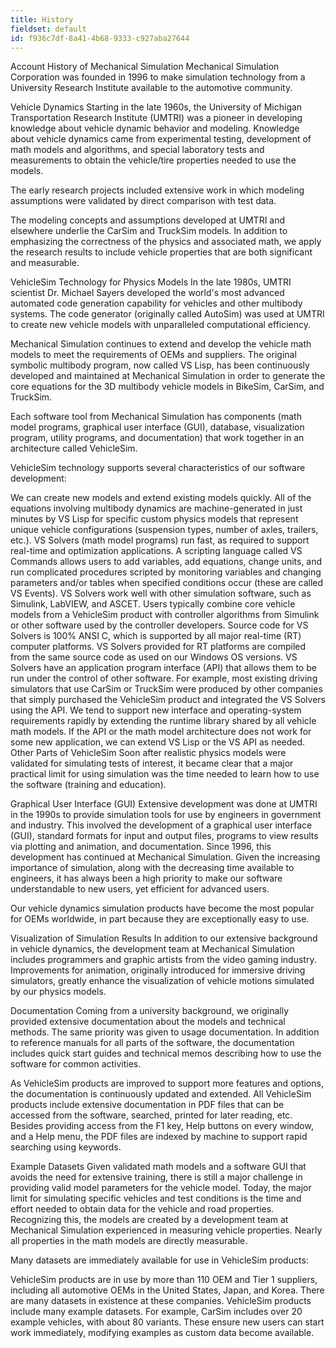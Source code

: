 ```yaml
---
title: History
fieldset: default
id: f936c7df-8a41-4b68-9333-c927aba27644
---
```

Account
History of Mechanical Simulation
Mechanical Simulation Corporation was founded in 1996 to make simulation technology from a University Research Institute available to the automotive community.

Vehicle Dynamics
Starting in the late 1960s, the University of Michigan Transportation Research Institute (UMTRI) was a pioneer in developing knowledge about vehicle dynamic behavior and modeling. Knowledge about vehicle dynamics came from experimental testing, development of math models and algorithms, and special laboratory tests and measurements to obtain the vehicle/tire properties needed to use the models.

The early research projects included extensive work in which modeling assumptions were validated by direct comparison with test data.

The modeling concepts and assumptions developed at UMTRI and elsewhere underlie the CarSim and TruckSim models. In addition to emphasizing the correctness of the physics and associated math, we apply the research results to include vehicle properties that are both significant and measurable.

VehicleSim Technology for Physics Models
In the late 1980s, UMTRI scientist Dr. Michael Sayers developed the world's most advanced automated code generation capability for vehicles and other multibody systems. The code generator (originally called AutoSim) was used at UMTRI to create new vehicle models with unparalleled computational efficiency.

Mechanical Simulation continues to extend and develop the vehicle math models to meet the requirements of OEMs and suppliers. The original symbolic multibody program, now called VS Lisp, has been continuously developed and maintained at Mechanical Simulation in order to generate the core equations for the 3D multibody vehicle models in BikeSim, CarSim, and TruckSim.

Each software tool from Mechanical Simulation has components (math model programs, graphical user interface (GUI), database, visualization program, utility programs, and documentation) that work together in an architecture called VehicleSim.

VehicleSim technology supports several characteristics of our software development:

We can create new models and extend existing models quickly. All of the equations involving multibody dynamics are machine-generated in just minutes by VS Lisp for specific custom physics models that represent unique vehicle configurations (suspension types, number of axles, trailers, etc.).
VS Solvers (math model programs) run fast, as required to support real-time and optimization applications.
A scripting language called VS Commands allows users to add variables, add equations, change units, and run complicated procedures scripted by monitoring variables and changing parameters and/or tables when specified conditions occur (these are called VS Events).
VS Solvers work well with other simulation software, such as Simulink, LabVIEW, and ASCET. Users typically combine core vehicle models from a VehicleSim product with controller algorithms from Simulink or other software used by the controller developers.
Source code for VS Solvers is 100% ANSI C, which is supported by all major real-time (RT) computer platforms. VS Solvers provided for RT platforms are compiled from the same source code as used on our Windows OS versions.
VS Solvers have an application program interface (API) that allows them to be run under the control of other software. For example, most existing driving simulators that use CarSim or TruckSim were produced by other companies that simply purchased the VehicleSim product and integrated the VS Solvers using the API.
We tend to support new interface and operating-system requirements rapidly by extending the runtime library shared by all vehicle math models.
If the API or the math model architecture does not work for some new application, we can extend VS Lisp or the VS API as needed.
Other Parts of VehicleSim
Soon after realistic physics models were validated for simulating tests of interest, it became clear that a major practical limit for using simulation was the time needed to learn how to use the software (training and education).

Graphical User Interface (GUI)
Extensive development was done at UMTRI in the 1990s to provide simulation tools for use by engineers in government and industry. This involved the development of a graphical user interface (GUI), standard formats for input and output files, programs to view results via plotting and animation, and documentation. Since 1996, this development has continued at Mechanical Simulation. Given the increasing importance of simulation, along with the decreasing time available to engineers, it has always been a high priority to make our software understandable to new users, yet efficient for advanced users.

Our vehicle dynamics simulation products have become the most popular for OEMs worldwide, in part because they are exceptionally easy to use.

Visualization of Simulation Results
In addition to our extensive background in vehicle dynamics, the development team at Mechanical Simulation includes programmers and graphic artists from the video gaming industry. Improvements for animation, originally introduced for immersive driving simulators, greatly enhance the visualization of vehicle motions simulated by our physics models.

Documentation
Coming from a university background, we originally provided extensive documentation about the models and technical methods. The same priority was given to usage documentation. In addition to reference manuals for all parts of the software, the documentation includes quick start guides and technical memos describing how to use the software for common activities.

As VehicleSim products are improved to support more features and options, the documentation is continuously updated and extended. All VehicleSim products include extensive documentation in PDF files that can be accessed from the software, searched, printed for later reading, etc. Besides providing access from the F1 key, Help buttons on every window, and a Help menu, the PDF files are indexed by machine to support rapid searching using keywords.

Example Datasets
Given validated math models and a software GUI that avoids the need for extensive training, there is still a major challenge in providing valid model parameters for the vehicle model. Today, the major limit for simulating specific vehicles and test conditions is the time and effort needed to obtain data for the vehicle and road properties. Recognizing this, the models are created by a development team at Mechanical Simulation experienced in measuring vehicle properties. Nearly all properties in the math models are directly measurable.

Many datasets are immediately available for use in VehicleSim products:

VehicleSim products are in use by more than 110 OEM and Tier 1 suppliers, including all automotive OEMs in the United States, Japan, and Korea. There are many datasets in existence at these companies.
VehicleSim products include many example datasets. For example, CarSim includes over 20 example vehicles, with about 80 variants. These ensure new users can start work immediately, modifying examples as custom data become available.